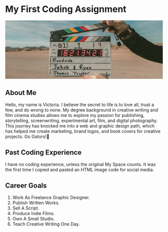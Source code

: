 # My First Coding Assignment
![picture alt](<Untitled Design.png>)
## About Me
Hello, my name is Victoria. I believe the secret to life is to love all, trust a few, and do wrong to none. My degree background in creative writing and film cinema studies allows me to explore my passion for publishing, storytelling, screenwriting, experimental art, film, and digital photography. This journey has knocked me into a web and graphic design path, which has helped me create marketing, brand logos, and book covers for creative projects. Go Gators!🐊
## Past Coding Experience
I have no coding experience, unless the original My Space counts. It was the first time I copied and pasted an HTML image code for social media.
## Career Goals 
1. Work As Freelance Graphic Designer.
2. Publish Written Works.
3. Sell A Script. 
4. Produce Indie Films.
5. Own A Small Studio.
6. Teach Creative Writing One Day.